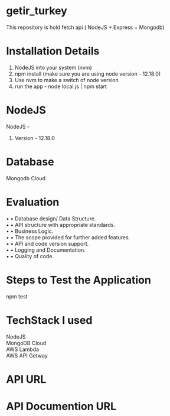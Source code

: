 # getir_turkey
This repository is hold fetch api ( NodeJS + Express + Mongodb)

# Installation Details #

1. NodeJS into your system (nvm)
2. npm install (make sure you are using node version - 12.18.0)
3. Use nvm to make a switch of node version
4. run the app - node local.js | npm start


# NodeJS #

NodeJS - 

1. Version - 12.18.0

# Database #

Mongodb Cloud

# Evaluation #
• • Database design/ Data Structure. <br />
• • API structure with appropriate standards. <br />
• • Business Logic. <br />
• • The scope provided for further added features. <br />
• • API and code version support. <br />
• • Logging and Documentation. <br />
• • Quality of code. 

# Steps to Test the Application
npm test

# TechStack I used
NodeJS <br />
MongoDB Cloud <br />
AWS Lambda <br />
AWS API Getway <br />

# API URL

# API Documention URL


